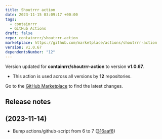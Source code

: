 ```yaml
---
title: Shoutrrr action
date: 2023-11-15 03:09:17 +00:00
tags:
  - containrrr
  - GitHub Actions
draft: false
repo: containrrr/shoutrrr-action
marketplace: https://github.com/marketplace/actions/shoutrrr-action
version: v1.0.67
dependentsNumber: "12"
---
```



Version updated for **containrrr/shoutrrr-action** to version **v1.0.67**.
- This action is used across all versions by **12** repositories.

Go to the [GitHub Marketplace](https://github.com/marketplace/actions/shoutrrr-action) to find the latest changes.

## Release notes

##  (2023-11-14)

* Bump actions/github-script from 6 to 7 ([316aaf8](https://github.com/containrrr/shoutrrr-action/commit/316aaf8))




